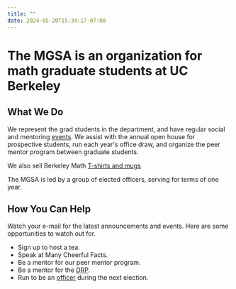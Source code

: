 ```yaml
---
title: ""
date: 2024-05-20T15:34:17-07:00
---
```



# The MGSA is an organization for math graduate students at UC Berkeley

## What We Do

We represent the grad students in the department, and have regular social and mentoring [events](events). 
We assist with the annual open house for prospective students, 
run each year's office draw, 
and organize the peer mentor program between graduate students.

We also sell Berkeley Math [T-shirts and mugs](gear)

The MGSA is led by a group of elected officers, serving for terms of one year.

## How You Can Help

Watch your e-mail for the latest announcements and events. 
Here are some opportunities to watch out for.

- Sign up to host a tea. <!-- [host a tea](https://docs.google.com/spreadsheets/d/1rwnrCG8s5cAbavXcE3AwVKRd3XuXQvb8h0qYGbQ6ZRQ/edit#gid=0) -->
- Speak at Many Cheerful Facts.
- Be a mentor for our peer mentor program.
- Be a mentor for the [DRP](https://math.berkeley.edu/wp/drp/).
- Run to be an [officer](officers) during the next election.
